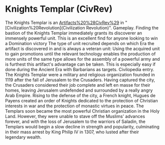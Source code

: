 # Knights Templar (CivRev)

The Knights Templar is an [Artifacts%20%28CivRev%29](artifact) in "[Civilization%20Revolution](Civilization Revolution)".
Gameplay.
Finding the bastion of the Knights Templar immediately grants its discoverer an immensely powerful unit. This is an excellent find for anyone looking to win a Domination victory
The type of unit recruited depends on which Era the artifact is discovered in and is always a veteran unit:
Using the acquired unit to gain promotions until the relevant technology enables the production of more units of the same type allows for the assembly of a powerful army and is furthest this artifact's advantage can be taken. This is especially easy if done during the Ancient Era with Barbarians as targets.
Civilopedia entry.
The Knights Templar were a military and religious organization founded in 1119 after the fall of Jerusalem to the Crusaders. Having captured the city, the Crusaders considered their job complete and left en masse for their homes, leaving Jerusalem undefended and surrounded by a really angry Arab Empire.
Rising to the defense of the city, a French knight, Hugues de Payens created an order of Knights dedicated to the protection of Christian interests in war and the protection of monastic virtues in peace. The Templars soon became the most powerful Christian organization in the Holy Land. However, they were unable to stave off the Muslims' advances forever, and with the loss of Jerusalem to the warriors of Saladin, the Templars would begin a slow decline in strength and popularity, culminating in their mass arrest by King Philip IV in 1307, who lusted after their legendary wealth.